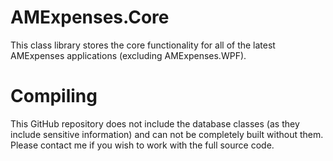# AMExpenses.Core
This class library stores the core functionality for all of the latest AMExpenses applications (excluding AMExpenses.WPF).
# Compiling
This GitHub repository does not include the database classes (as they include sensitive information) and can not be completely built without them. Please contact me if you wish to work with the full source code.
